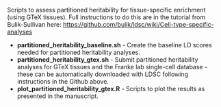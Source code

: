 Scripts to assess partitioned heritability for tissue-specific enrichment (using GTeX tissues). Full instructions to do this are in the tutorial from Bulik-Sullivan here: https://github.com/bulik/ldsc/wiki/Cell-type-specific-analyses

- **partitioned_heritability_baseline.sh** - Create the baseline LD scores needed for partitioned heritability analyses.
- **partitioned_heritability_gtex.sh** - Submit partitioned heritability analyses for GTeX tissues and the Franke lab single-cell database - these can be automatically downloaded with LDSC following instructions in the Github above.
- **plot_partitioned_heritability_gtex.R** - Scripts to plot the results as presented in the manuscript.